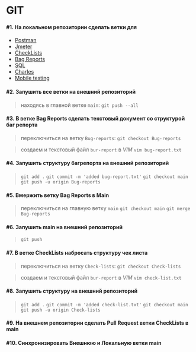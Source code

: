 # GIT

#### #1. На локальном репозитории сделать ветки для

- [Postman](https://github.com/zakharov-dmitriy/git/tree/Postman)
- [Jmeter](https://github.com/zakharov-dmitriy/git/tree/Jmeter)
- [CheckLists](https://github.com/zakharov-dmitriy/git/tree/Check-lists)
- [Bag Reports](https://github.com/zakharov-dmitriy/git/tree/Bug-reports)
- [SQL](https://github.com/zakharov-dmitriy/git/tree/SQL)
- [Charles](https://github.com/zakharov-dmitriy/git/tree/Charles)
- [Mobile testing](https://github.com/zakharov-dmitriy/git/tree/Mobile_testing)

#### #2. Запушить все ветки на внешний репозиторий

> находясь в главной ветке `main`:
`git push --all`

#### #3. В ветке Bag Reports сделать текстовый документ со структурой баг репорта

> переключиться на ветку `Bug-reports`:
`git checkout Bug-reports`

> создаем и текстовый файл `bur-report` в *VIM*
`vim bug-report.txt`

#### #4. Запушить структуру багрепорта на внешний репозиторий

> `git add .`
`git commit -m 'added bug-report.txt'`
`git checkout main`
`git push -u origin Bug-reports`

#### #5. Вмержить ветку Bag Reports в Main

>переключиться на главную ветку `main`
`git checkout main`
`git merge Bug-reports`

#### #6. Запушить main на внешний репозиторий

> `git push`
>
#### #7. В ветке CheckLists набросать структуру чек листа

> переключиться на ветку `Check-lists`:
`git checkout Check-lists`

> создаем и текстовый файл `bur-report` в *VIM*
`vim check-list.txt`

#### #8. Запушить структуру на внешний репозиторий

> `git add .`
`git commit -m 'added check-list.txt'`
`git checkout main`
`git push -u origin Check-lists`

#### #9. На внешнем репозитории сделать Pull Request ветки CheckLists в main

#### #10. Синхронизировать Внешнюю и Локальную ветки main
